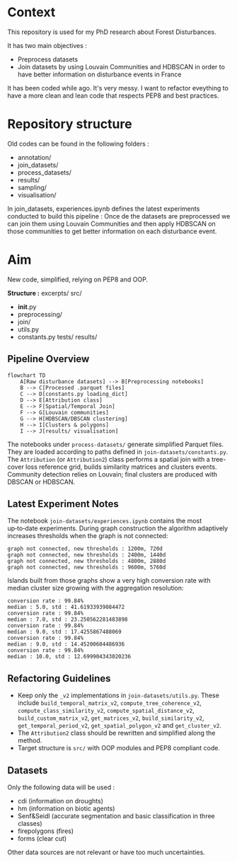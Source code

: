 # Context 

This repository is used for my PhD research about Forest Disturbances. 

It has two main objectives : 
- Preprocess datasets
- Join datasets by using Louvain Communities and HDBSCAN in order to have better information on disturbance events in France

It has been coded while ago. It's very messy. I want to refactor eveything to have a more clean and lean code that respects PEP8 and best practices. 

# Repository structure 

Old codes can be found in the following folders : 
- annotation/
- join_datasets/
- process_datasets/
- results/
- sampling/
- visualisation/

In join_datasets, experiences.ipynb defines the latest experiments conducted to build this pipeline : Once de the datasets are preprocessed we can join them using Louvain Communities and then apply HDBSCAN on those communities to get better information on each disturbance event. 

# Aim 

New code, simplified, relying on PEP8 and OOP. 

**Structure :** 
excerpts/ 
src/
- __init__.py 
- preprocessing/
- join/
- utils.py
- constants.py
tests/
results/

  
## Pipeline Overview

```mermaid
flowchart TD
    A[Raw disturbance datasets] --> B[Preprocessing notebooks]
    B --> C[Processed .parquet files]
    C --> D[constants.py loading_dict]
    D --> E[Attribution class]
    E --> F[Spatial/Temporal Join]
    F --> G[Louvain communities]
    G --> H[HDBSCAN/DBSCAN clustering]
    H --> I[Clusters & polygons]
    I --> J[results/ visualisation]
```

The notebooks under `process-datasets/` generate simplified Parquet files. They
are loaded according to paths defined in `join-datasets/constants.py`. The
`Attribution` (or `Attribution2`) class performs a spatial join with a tree-cover
loss reference grid, builds similarity matrices and clusters events. Community
detection relies on Louvain; final clusters are produced with DBSCAN or HDBSCAN.

## Latest Experiment Notes

The notebook `join-datasets/experiences.ipynb` contains the most up‑to‑date
experiments. During graph construction the algorithm adaptively increases
thresholds when the graph is not connected:

```text
graph not connected, new thresholds : 1200m, 720d
graph not connected, new thresholds : 2400m, 1440d
graph not connected, new thresholds : 4800m, 2880d
graph not connected, new thresholds : 9600m, 5760d
```

Islands built from those graphs show a very high conversion rate with median
cluster size growing with the aggregation resolution:

```text
conversion rate : 99.84%
median : 5.0, std : 41.61933939084472
conversion rate : 99.84%
median : 7.0, std : 23.250562281483898
conversion rate : 99.84%
median : 9.0, std : 17.4255867488069
conversion rate : 99.84%
median : 9.0, std : 14.45200604486936
conversion rate : 99.84%
median : 10.0, std : 12.699904343020236
```

## Refactoring Guidelines

- Keep only the `_v2` implementations in `join-datasets/utils.py`.
  These include `build_temporal_matrix_v2`, `compute_tree_coherence_v2`,
  `compute_class_similarity_v2`, `compute_spatial_distance_v2`,
  `build_custom_matrix_v2`, `get_matrices_v2`, `build_similarity_v2`,
  `get_temporal_period_v2`, `get_spatial_polygon_v2` and `get_cluster_v2`.
-  The `Attribution2` class should be rewritten and simplified along the method.
- Target structure is `src/` with OOP modules and PEP8 compliant code.

## Datasets

Only the following data will be used : 
- cdi (information on droughts)
- hm (information on biotic agents)
- Senf&Seidl (accurate segmentation and basic classification in three classes)
- firepolygons (fires)
- forms (clear cut) 

Other data sources are not relevant or have too much uncertainties. 

